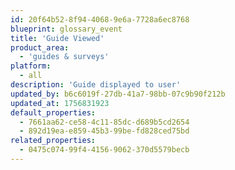 ```yaml
---
id: 20f64b52-8f94-4068-9e6a-7728a6ec8768
blueprint: glossary_event
title: 'Guide Viewed'
product_area:
  - 'guides & surveys'
platform:
  - all
description: 'Guide displayed to user'
updated_by: b6c6019f-27db-41a7-98bb-07c9b90f212b
updated_at: 1756831923
default_properties:
  - 7661aa62-ce58-4c11-85dc-d689b5cd2654
  - 892d19ea-e859-45b3-99be-fd828ced75bd
related_properties:
  - 0475c074-99f4-4156-9062-370d5579becb
---
```


